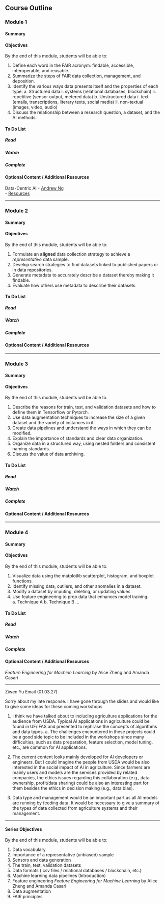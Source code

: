 ## Course Outline

### Module 1

#### Summary

#### Objectives

By the end of this module, students will be able to:

1. Define each word in the FAIR acronym: findable, accessible, interoperable, and reusable.
2. Summarize the steps of FAIR data collection, management, and deposition.
3. Identify the various ways data presents itself and the properties of each type.
    a. Structured data
         i. systems (relational databases, blockchain)
        ii. repetitive (sensor output, metered data)
    b. Unstructured data
         i. text (emails, transcriptions, literary texts, social media) 
        ii. non-textual (images, video, audio)
4. Discuss the relationship between a research question, a dataset, and the AI methods.

#### To Do List

##### Read

##### Watch

##### Complete

#### Optional Content / Additional Resources
Data-Centric AI 
    - [Andrew Ng](https://www.youtube.com/watch?v=TU6u_T-s68Y)  
    - [Resources](https://datacentricai.org/) 

***
### Module 2

#### Summary

#### Objectives

By the end of this module, students will be able to:

1. Formulate an **aligned** data collection strategy to achieve a *representative* data sample.
2. Develop search strategies to find datasets linked to published papers or in data repositories. 
3. Generate metadata to accurately describe a dataset thereby making it findable.
4. Evaluate how others use metadata to describe their datasets.  

#### To Do List

##### Read

##### Watch

##### Complete

#### Optional Content / Additional Resources

***
### Module 3

#### Summary

#### Objectives

By the end of this module, students will be able to:

1. Describe the reasons for train, test, and validation datasets and how to define them in Tensorflow or Pytorch.
2. Use data augmentation techniques to increase the size of a given dataset and the variety of instances in it.
3. Create data pipelines and understand the ways in which they can be modified.
4. Explain the importance of standards and clear data organization. 
5. Organize data in a structured way, using nested folders and consistent naming standards.  
6. Discuss the value of data archiving.

#### To Do List

##### Read

##### Watch

##### Complete

#### Optional Content / Additional Resources

***
### Module 4

#### Summary

#### Objectives

By the end of this module, students will be able to:

1. Visualize data using the matplotlib scatterplot, histogram, and boxplot functions.
2. Identify missing data, outliers, and other anomalies in a dataset.
3. Modify a dataset by imputing, deleting, or updating values.
4. Use feature engineering to prep data that enhances model training.  
    a. Technique A
    b. Technique B ...

#### To Do List

##### Read

##### Watch

##### Complete

#### Optional Content / Additional Resources

*Feature Engineering for Machine Learning* by Alice Zheng and Amanda Casari

***

Ziwen Yu Email (01.03.27)

Sorry about my late response. I have gone through the slides and would like to give some ideas for these coming workshops.

1. I think we have talked about to including agriculture applications for the audience from USDA. Typical AI applications in agriculture could be found in UF/IFAS and presented to rephrase the concepts of algorithms and data types. 
    a. The challenges encountered in these projects could be a good side topic to be included in the workshops since many
       difficulties, such as data preparation, feature selection, model tuning, etc., are common for AI applications.
       
2. The current content looks mainly developed for AI developers or engineers. But I could imagine the people from USDA would be also interested in the social impact of AI in agriculture. Since farmers are mainly users and models are the services provided by related companies, the ethics issues regarding this collaboration (e.g., data ownership, profit/data sharing) could be also an interesting part for them besides the ethics in decision making (e.g., data bias).

3. Data type and management would be an important part as all AI models are running by feeding data. It would be necessary to give a summary of the types of data collected from agriculture systems and their management.   

***
#### Series Objectives

By the end of this module, students will be able to:
1. Data vocabulary
2. Importance of a representative (unbiased) sample
3. Sensors and data generation
4. The train, test, validation datasets
5. Data formats (.csv files / relational databases / blockchain, etc.) 
6. Machine learning data pipelines (Introduction)
7. Feature engineering *Feature Engineering for Machine Learning* by Alice Zheng and Amanda Casari
8. Data augmentation
9. FAIR principles
